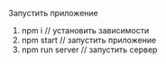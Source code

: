 Запустить приложение

1. npm i // установить зависимости
2. npm start // запустить приложение
3. npm run server // запустить сервер
